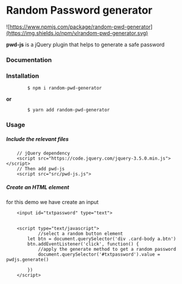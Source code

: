 # Random Password generator 

![https://www.npmjs.com/package/random-pwd-generator](https://img.shields.io/npm/v/random-pwd-generator.svg)



**pwd-js** is a jQuery  plugin that helps to generate a safe password 


### Documentation


### Installation 

			$ npm i random-pwd-generator
		
**or**

			$ yarn add random-pwd-generator
		
### Usage


##### Include the relevant files

		// jQuery dependency 
		<script src="https://code.jquery.com/jquery-3.5.0.min.js"></script>
		// Then add pwd-js
		<script src="src/pwd-js.js">

	
##### Create an HTML element 

for this demo we have create an input

	    <input id="txtpassword" type="text">
	
	
	    <script type="text/javascript">
	            //select a random button element 
	        let btn = document.querySelector('div .card-body a.btn')
	        btn.addEventListener('click', function() {
	  	        //apply the generate method to get a random password 
	            document.querySelector('#txtpassword').value = pwdjs.generate()
	
	        })
	    </script>
	    